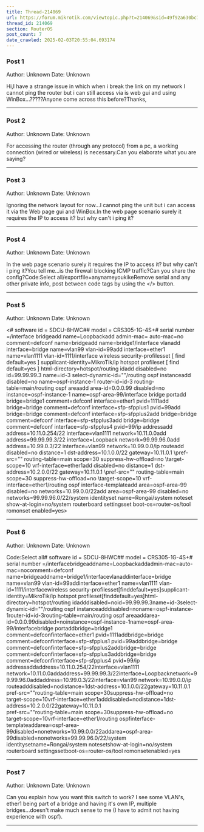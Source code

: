 ```yaml
---
title: Thread-214069
url: https://forum.mikrotik.com/viewtopic.php?t=214069&sid=49f92a630bc7970d8ca50523be880e8f
thread_id: 214069
section: RouterOS
post_count: 7
date_crawled: 2025-02-03T20:55:04.693174
---
```


### Post 1
Author: Unknown
Date: Unknown

Hi,I have a strange issue in which when i break the link on my network I cannot ping the router but i can still access via is web gui and using WinBox...?????Anyone come across this before?Thanks,

---
### Post 2
Author: Unknown
Date: Unknown

For accessing the router (through any protocol) from a pc, a working connection (wired or wireless) is necessary.Can you elaborate what you are saying?

---
### Post 3
Author: Unknown
Date: Unknown

Ignoring the network layout for now...I cannot ping the unit but i can access it via the Web page gui and WinBox.In the web page scenario surely it requires the IP to access it? but why can't i ping it?

---
### Post 4
Author: Unknown
Date: Unknown

In the web page scenario surely it requires the IP to access it? but why can't i ping it?You tell me...is the firewall blocking ICMP traffic?Can you share the config?Code:Select all/exportfile=anynameyoukikeRemove serial and any other private info, post between code tags by using the </> button.

---
### Post 5
Author: Unknown
Date: Unknown

<# software id = SDCU-8HWC## model = CRS305-1G-4S+# serial number =/interface bridgeadd name=Loopbackadd admin-mac=			 auto-mac=no comment=defconf name=bridgeadd name=bridge1/interface vlanadd interface=bridge name=vlan99 vlan-id=99add interface=ether1 name=vlan1111 vlan-id=1111/interface wireless security-profilesset [ find default=yes ] supplicant-identity=MikroTik/ip hotspot profileset [ find default=yes ] html-directory=hotspot/routing idadd disabled=no id=99.99.99.3 name=id-3 select-dynamic-id=""/routing ospf instanceadd disabled=no name=ospf-instance-1 router-id=id-3 routing-table=main/routing ospf areaadd area-id=0.0.0.99 disabled=no instance=ospf-instance-1 name=ospf-area-99/interface bridge portadd bridge=bridge1 comment=defconf interface=ether1 pvid=1111add bridge=bridge comment=defconf interface=sfp-sfpplus1 pvid=99add bridge=bridge comment=defconf interface=sfp-sfpplus2add bridge=bridge comment=defconf interface=sfp-sfpplus3add bridge=bridge comment=defconf interface=sfp-sfpplus4 pvid=99/ip addressadd address=10.11.0.254/22 interface=vlan1111 network=10.11.0.0add address=99.99.99.3/22 interface=Loopback network=99.99.96.0add address=10.99.0.3/22 interface=vlan99 network=10.99.0.0/ip routeadd disabled=no distance=1 dst-address=10.1.0.0/22 gateway=10.11.0.1 \pref-src="" routing-table=main scope=30 suppress-hw-offload=no \target-scope=10 vrf-interface=ether1add disabled=no distance=1 dst-address=10.2.0.0/22 gateway=10.11.0.1 \pref-src="" routing-table=main scope=30 suppress-hw-offload=no \target-scope=10 vrf-interface=ether1/routing ospf interface-templateadd area=ospf-area-99 disabled=no networks=10.99.0.0/22add area=ospf-area-99 disabled=no networks=99.99.96.0/22/system identityset name=Rongai/system noteset show-at-login=no/system routerboard settingsset boot-os=router-os/tool romonset enabled=yes>

---
### Post 6
Author: Unknown
Date: Unknown

Code:Select all# software id = SDCU-8HWC## model = CRS305-1G-4S+# serial number =/interfacebridgeaddname=Loopbackaddadmin-mac=auto-mac=nocomment=defconf name=bridgeaddname=bridge1/interfacevlanaddinterface=bridge name=vlan99 vlan-id=99addinterface=ether1 name=vlan1111 vlan-id=1111/interfacewireless security-profilesset[finddefault=yes]supplicant-identity=MikroTik/ip hotspot profileset[finddefault=yes]html-directory=hotspot/routing idadddisabled=noid=99.99.99.3name=id-3select-dynamic-id=""/routing ospf instanceadddisabled=noname=ospf-instance-1router-id=id-3routing-table=main/routing ospf areaaddarea-id=0.0.0.99disabled=noinstance=ospf-instance-1name=ospf-area-99/interfacebridge portaddbridge=bridge1 comment=defconfinterface=ether1 pvid=1111addbridge=bridge comment=defconfinterface=sfp-sfpplus1 pvid=99addbridge=bridge comment=defconfinterface=sfp-sfpplus2addbridge=bridge comment=defconfinterface=sfp-sfpplus3addbridge=bridge comment=defconfinterface=sfp-sfpplus4 pvid=99/ip addressaddaddress=10.11.0.254/22interface=vlan1111 network=10.11.0.0addaddress=99.99.99.3/22interface=Loopbacknetwork=99.99.96.0addaddress=10.99.0.3/22interface=vlan99 network=10.99.0.0/ip routeadddisabled=nodistance=1dst-address=10.1.0.0/22gateway=10.11.0.1\
    pref-src=""routing-table=main scope=30suppress-hw-offload=no\
    target-scope=10vrf-interface=ether1adddisabled=nodistance=1dst-address=10.2.0.0/22gateway=10.11.0.1\
    pref-src=""routing-table=main scope=30suppress-hw-offload=no\
    target-scope=10vrf-interface=ether1/routing ospfinterface-templateaddarea=ospf-area-99disabled=nonetworks=10.99.0.0/22addarea=ospf-area-99disabled=nonetworks=99.99.96.0/22/system identitysetname=Rongai/system notesetshow-at-login=no/system routerboard settingssetboot-os=router-os/tool romonsetenabled=yes

---
### Post 7
Author: Unknown
Date: Unknown

Can you explain how you want this switch to work? I see some VLAN's, ether1 being part of a bridge and having it's own IP, multiple bridges...doesn't make much sense to me (I have to admit not having experience with ospf).

---
